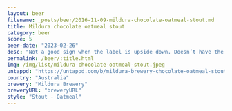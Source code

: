 ```yaml
---
layout: beer
filename: _posts/beer/2016-11-09-mildura-chocolate-oatmeal-stout.md
title: Mildura chocolate oatmeal stout
category: beer
score: 5
beer-date: "2023-02-26"
desc: "Not a good sign when the label is upside down. Doesn’t have the creaminess normally with an oatmeal stout. Not bad, just average"
permalink: /beer/:title.html
img: /img/list/mildura-chocolate-oatmeal-stout.jpeg
untappd: "https://untappd.com/b/mildura-brewery-chocolate-oatmeal-stout/3230233"
country: "Australia"
brewery: "Mildura Brewery"
breweryURL: "breweryURL"
style: "Stout - Oatmeal"
---
```

